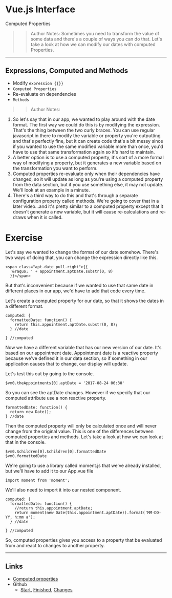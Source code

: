 <!-- .slide: data-state="title" -->
# Vue.js Interface
Computed Properties

> > Author Notes:
Sometimes you need to transform the value of some data and there's a couple of ways you can do that. Let's take a look at how we can modify our dates with computed Properties.

---

## Expressions, Computed and Methods

- Modify `expression {{}}`
- `Computed Properties`
- Re-evaluate on dependencies
- `Methods`

> > Author Notes:
1. So let's say that in our app, we wanted to play around with the date format. The first way we could do this is by modifying the expression. That's the thing between the two curly braces. You can use regular javascript in there to modify the variable or property you're outputting and that's perfectly fine, but it can create code that's a bit messy since if you wanted to use the same modified variable more than once, you'd have to use that same transformation again so it's hard to maintain.
1. A better option is to use a computed property, it's sort of a more formal way of modifying a property, but it generates a new variable based on the transformation you want to perform.
1. Computed properties re-evaluate only when their dependencies have changed, so it will update as long as you're using a computed property from the data section, but if you use something else, it may not update. We'll look at an example in a minute.
1. There's a third way to do this and that's through a separate configuration property called methods. We're going to cover that in a later video...and it's pretty similar to a computed property except that it doesn't generate a new variable, but it will cause re-calculations and re-draws when it is called.

# Exercise

Let's say we wanted to change the format of our date somehow. There's two ways of doing that, you can change the expression directly like this.

```
<span class="apt-date pull-right">{{
  '&raquo; ' + appointment.aptDate.substr(0, 8)
  }}</span>
```

But that's inconvenient because if we wanted to use that same date in different places in our app, we'd have to add that code every time.

Let's create a computed property for our date, so that it shows the dates in a different format.

```
computed: {
  formattedDate: function() {
    return this.appointment.aptDate.substr(0, 8);
  } //date

} //computed  
```

Now we have a different variable that has our new version of our date. It's based on our appointment date. Appointment date is a reactive property because we've defined it in our data section, so if something in our application causes that to change, our display will update.

Let's test this out by going to the console.

`$vm0.theAppointments[0].aptDate = '2017-08-24 06:30'`

So you can see the aptDate changes. However if we specify that our computed attribute use a non reactive property.

```
formattedDate: function() {
  return new Date();
} //date
```

Then the computed property will only be calculated once and will never change from the original value. This is one of the differences between computed properties and methods. Let's take a look at how we can look at that in the console.

```
$vm0.$children[0].$children[0].formattedDate
$vm0.formattedDate
```

We're going to use a library called moment.js that we've already installed, but we'll have to add it to our App.vue file

```
import moment from 'moment';
```

We'll also need to import it into our nested component.

```
computed: {
  formattedDate: function() {
    //return this.appointment.aptDate;
    return moment(new Date(this.appointment.aptDate)).format('MM-DD-YY, h:mm a');
  } //date

} //computed  
```

So, computed properties gives you access to a property that be evaluated from and react to changes to another property.

---

## Links
- [Computed properties][1]
- Github
  - [Start][2], [Finished][3], [Changes][4]

[1]:	https://vuejs.org/v2/guide/computed.html
[2]:	https://github.com/planetoftheweb/vueinterface/tree/03_04b
[3]:	https://github.com/planetoftheweb/vueinterface/tree/03_04e
[4]:	https://github.com/planetoftheweb/vueinterface/compare/03_03e...03_04e

